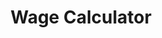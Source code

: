 ---
layout: project
title: Wage Calculator
platforms: Android
description: Have you ever wondered how much money you just made while doing that super boring task at work? If so, then Wage Calculator is perfect for you! Simply input how much money you make per hour and then click the play button! Now watch and see how fast the money comes in!

grid-img: wageCalculator/wage_icon.png
banner-img: ../img/portfolio/wageCalculator/wage_icon.png

playStoreHref : https://play.google.com/store/apps/details?id=com.payboy.brandon
playStoreImg : ../img/google-play-black.png
playStoreWhiteImg : ../img/google-play-white.png

screenshots:
    - img: "../img/portfolio/wageCalculator/wage-1.png"
      status: "item active"
    - img: "../img/portfolio/wageCalculator/wage-2.png"
      status: "item"
    - img: "../img/portfolio/wageCalculator/wage-3.png"
      status: "item"

---